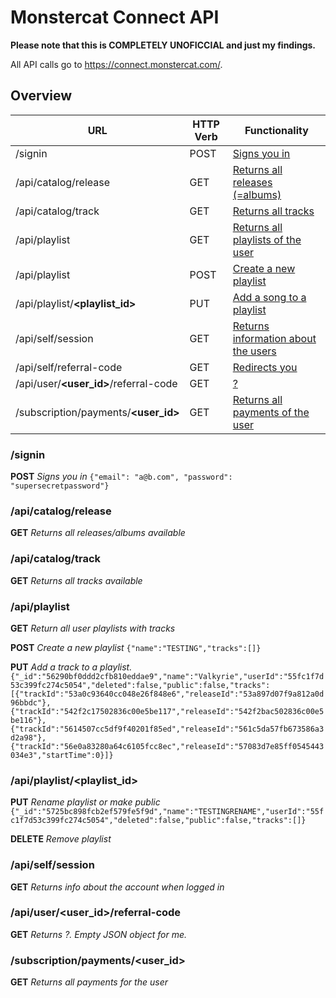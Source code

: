 # Monstercat Connect API
__Please note that this is COMPLETELY UNOFICCIAL and just my findings.__

All API calls go to https://connect.monstercat.com/.

## Overview
| URL   |      HTTP Verb      |  Functionality |
|---|---|---|
| /signin                   | POST | [Signs you in](#signin) |
| /api/catalog/release      | GET | [Returns all releases (=albums)](#apicatalogrelease) |
| /api/catalog/track        | GET | [Returns all tracks](#apicatalogtrack) |
| /api/playlist             | GET | [Returns all playlists of the user](#apiplaylist) |
| /api/playlist | POST | [Create a new playlist](#apiplaylist) |
| /api/playlist/**&lt;playlist_id&gt;** | PUT | [Add a song to a playlist](#apiplaylist) |
| /api/self/session         | GET | [Returns information about the users](#apiselfsession) |
| /api/self/referral-code   | GET | [Redirects you](#apiselfreferral-code) |
| /api/user/**&lt;user_id&gt;**/referral-code| GET | [?](#apiuseruser_idreferral-code) |
| /subscription/payments/**&lt;user_id&gt;** | GET | [Returns all payments of the user](#subscriptionpaymentsuser_id) |

### /signin
**POST**
*Signs you in*
`{"email": "a@b.com", "password": "supersecretpassword"}`

### /api/catalog/release
**GET**
*Returns all releases/albums available*

### /api/catalog/track
**GET**
*Returns all tracks available*

### /api/playlist
**GET**
*Return all user playlists with tracks*

**POST**
*Create a new playlist*
`{"name":"TESTING","tracks":[]}`

**PUT**
*Add a track to a playlist.*
`{"_id":"56290bf0ddd2cfb810eddae9","name":"Valkyrie","userId":"55fc1f7d53c399fc274c5054","deleted":false,"public":false,"tracks":[{"trackId":"53a0c93640cc048e26f848e6","releaseId":"53a897d07f9a812a0d96bbdc"},{"trackId":"542f2c17502836c00e5be117","releaseId":"542f2bac502836c00e5be116"},{"trackId":"5614507cc5df9f40201f85ed","releaseId":"561c5da57fb673586a3d2a98"},{"trackId":"56e0a83280a64c6105fcc8ec","releaseId":"57083d7e85ff0545443034e3","startTime":0}]}`

### /api/playlist/**&lt;playlist_id&gt;**
**PUT**
*Rename playlist or make public*
`{"_id":"5725bc898fcb2ef579fe5f9d","name":"TESTINGRENAME","userId":"55fc1f7d53c399fc274c5054","deleted":false,"public":false,"tracks":[]}`

**DELETE**
*Remove playlist*


### /api/self/session
**GET**
*Returns info about the account when logged in*

### /api/user/**&lt;user_id&gt;**/referral-code
**GET**
*Returns ?. Empty JSON object for me.*

### /subscription/payments/**&lt;user_id&gt;**
**GET**
*Returns all payments for the user*

